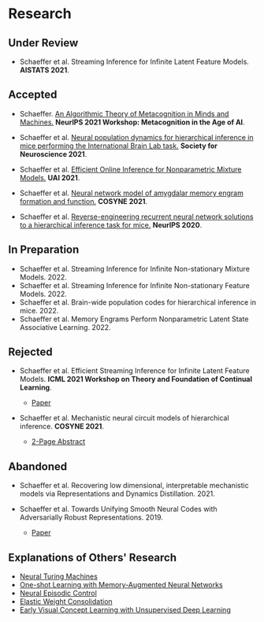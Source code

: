 # Research

## Under Review
- Schaeffer et al. Streaming Inference for Infinite Latent Feature Models. **AISTATS 2021**.



## Accepted

- Schaeffer. [An Algorithmic Theory of Metacognition in Minds and Machines.](research/2021_neurips_workshop_metacognition/main.html) 
  **NeurIPS 2021 Workshop: Metacognition in the Age of AI**.

- Schaeffer et al. [Neural population dynamics for hierarchical inference in mice performing 
the International Brain Lab task.](research/2021_sfn_ibl/main.html)
  **Society for Neuroscience 2021**.
  
- Schaeffer et al. [Efficient Online Inference for Nonparametric Mixture Models.](research/2021_uai_streaming_crp/main.html) **UAI 2021**.

- Schaeffer et al. [Neural network model of amygdalar memory engram formation 
  and function.](research/2021_cosyne_amygdalar_engram/main.html) **COSYNE 2021**.

- Schaeffer et al. [Reverse-engineering recurrent neural network solutions to a hierarchical inference task for 
  mice.](research/2020_neurips_reverse_engineering/main.html) **NeurIPS 2020**.
  
## In Preparation

- Schaeffer et al. Streaming Inference for Infinite Non-stationary Mixture Models. 2022.
- Schaeffer et al. Streaming Inference for Infinite Non-stationary Feature Models. 2022.
- Schaeffer et al. Brain-wide population codes for hierarchical inference in mice. 2022.
- Schaeffer et al. Memory Engrams Perform Nonparametric Latent State Associative Learning. 2022.
  

## Rejected

- Schaeffer et al. Efficient
  Streaming Inference for Infinite Latent Feature Models. **ICML 2021 Workshop on Theory
  and Foundation of Continual Learning**.
  - [Paper](research/2021_icml_streaming_ibp/paper.pdf)

- Schaeffer et al.
  Mechanistic neural circuit models of hierarchical inference. **COSYNE 2021**.
  - [2-Page Abstract](research/2021_cosyne_ibl_rnn/abstract.pdf) 

## Abandoned

- Schaeffer et al. Recovering low dimensional, interpretable mechanistic models
  via Representations and Dynamics Distillation. 2021.

- Schaeffer et al. Towards Unifying Smooth 
  Neural Codes with Adversarially Robust Representations. 2019.
  - [Paper](research/2019_am226_smooth_neural_codes/paper.pdf)


## Explanations of Others' Research
- [Neural Turing Machines](research/neural_turing_machine/main.html)
- [One-shot Learning with Memory-Augmented Neural Networks](research/one_shot_learning_with_memory_augmented_nn/main.html)
- [Neural Episodic Control](research/neural_episodic_control/main.html)
- [Elastic Weight Consolidation](research/elastic_weight_consolidation/main.html)
- [Early Visual Concept Learning with Unsupervised Deep Learning](research/early_visual_concept_learning/main.html)
